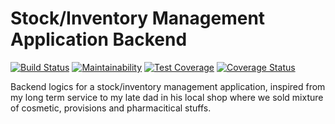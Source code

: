 # Stock/Inventory Management Application Backend

[![Build Status](https://travis-ci.com/chuksjoe/stock-mgt-backend.svg?branch=develop)](https://travis-ci.com/chuksjoe/stock-mgt-backend)
[![Maintainability](https://api.codeclimate.com/v1/badges/5c336b62af7fb450c4dc/maintainability)](https://codeclimate.com/github/chuksjoe/stock-inventory-backend/maintainability)
[![Test Coverage](https://api.codeclimate.com/v1/badges/5c336b62af7fb450c4dc/test_coverage)](https://codeclimate.com/github/chuksjoe/stock-inventory-backend/test_coverage)
[![Coverage Status](https://coveralls.io/repos/github/chuksjoe/stock-mgt-backend/badge.svg?branch=develop)](https://coveralls.io/github/chuksjoe/stock-mgt-backend?branch=develop)

Backend logics for a stock/inventory management application, inspired from my long term service to my late dad in his local shop where we sold mixture of cosmetic, provisions and pharmacitical stuffs.